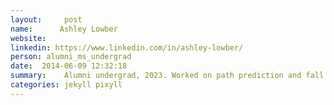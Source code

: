 ```yaml
---
layout:     post
name:      Ashley Lowber
website: 
linkedin: https://www.linkedin.com/in/ashley-lowber/
person: alumni_ms_undergrad
date:  2014-06-09 12:32:18
summary:    Alumni undergrad, 2023. Worked on path prediction and fall prevention
categories: jekyll pixyll
---
```

